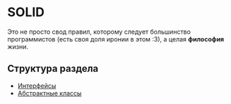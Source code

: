 # SOLID

Это не просто свод правил, которому следует большинство программистов (есть своя доля иронии в этом :3), а целая **философия** жизни.



## Структура раздела
- [Интерфейсы](./interface.md)
- [Абстрактные классы](./abstract_class.md)
